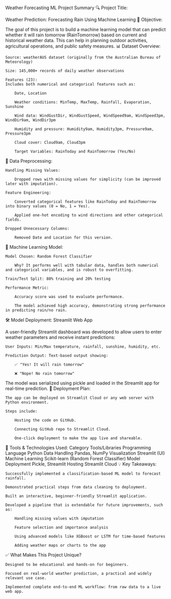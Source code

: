Weather Forecasting ML Project Summary
🔍 Project Title:

Weather Prediction: Forecasting Rain Using Machine Learning
🎯 Objective:

The goal of this project is to build a machine learning model that can predict whether it will rain tomorrow (RainTomorrow) based on current and historical weather data. This can help in planning outdoor activities, agricultural operations, and public safety measures.
📊 Dataset Overview:

    Source: weatherAUS dataset (originally from the Australian Bureau of Meteorology)

    Size: 145,000+ records of daily weather observations

    Features (23):
    Includes both numerical and categorical features such as:

        Date, Location

        Weather conditions: MinTemp, MaxTemp, Rainfall, Evaporation, Sunshine

        Wind data: WindGustDir, WindGustSpeed, WindSpeed9am, WindSpeed3pm, WindDir9am, WindDir3pm

        Humidity and pressure: Humidity9am, Humidity3pm, Pressure9am, Pressure3pm

        Cloud cover: Cloud9am, Cloud3pm

        Target Variables: RainToday and RainTomorrow (Yes/No)

🧹 Data Preprocessing:

    Handling Missing Values:

        Dropped rows with missing values for simplicity (can be improved later with imputation).

    Feature Engineering:

        Converted categorical features like RainToday and RainTomorrow into binary values (0 = No, 1 = Yes).

        Applied one-hot encoding to wind directions and other categorical fields.

    Dropped Unnecessary Columns:

        Removed Date and Location for this version.

🤖 Machine Learning Model:

    Model Chosen: Random Forest Classifier

        Why? It performs well with tabular data, handles both numerical and categorical variables, and is robust to overfitting.

    Train/Test Split: 80% training and 20% testing

    Performance Metric:

        Accuracy score was used to evaluate performance.

        The model achieved high accuracy, demonstrating strong performance in predicting rain/no rain.

🛠️ Model Deployment: Streamlit Web App

A user-friendly Streamlit dashboard was developed to allow users to enter weather parameters and receive instant predictions:

    User Inputs: Min/Max temperature, rainfall, sunshine, humidity, etc.

    Prediction Output: Text-based output showing:

        ✅ "Yes! It will rain tomorrow"

        ❌ "Nope! No rain tomorrow"

The model was serialized using pickle and loaded in the Streamlit app for real-time prediction.
🚀 Deployment Plan:

    The app can be deployed on Streamlit Cloud or any web server with Python environment.

    Steps include:

        Hosting the code on GitHub.

        Connecting GitHub repo to Streamlit Cloud.

        One-click deployment to make the app live and shareable.

📌 Tools & Technologies Used:
Category	Tools/Libraries
Programming Language	Python
Data Handling	Pandas, NumPy
Visualization	Streamlit (UI)
Machine Learning	Scikit-learn (Random Forest Classifier)
Model Deployment	Pickle, Streamlit
Hosting	Streamlit Cloud
💡 Key Takeaways:

    Successfully implemented a classification-based ML model to forecast rainfall.

    Demonstrated practical steps from data cleaning to deployment.

    Built an interactive, beginner-friendly Streamlit application.

    Developed a pipeline that is extendable for future improvements, such as:

        Handling missing values with imputation

        Feature selection and importance analysis

        Using advanced models like XGBoost or LSTM for time-based features

        Adding weather maps or charts to the app

✅ What Makes This Project Unique?

    Designed to be educational and hands-on for beginners.

    Focused on real-world weather prediction, a practical and widely relevant use case.

    Implemented complete end-to-end ML workflow: from raw data to a live web app.
